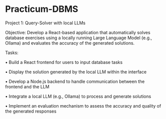 # Practicum-DBMS
Project 1: Query-Solver with local LLMs

Objective:
Develop a React-based application that automatically solves database exercises using a
locally running Large Language Model (e.g., Ollama) and evaluates the accuracy of the
generated solutions.

Tasks:

• Build a React frontend for users to input database tasks

• Display the solution generated by the local LLM within the interface

• Develop a Node.js backend to handle communication between the frontend and
the LLM

• Integrate a local LLM (e.g., Ollama) to process and generate solutions

• Implement an evaluation mechanism to assess the accuracy and quality of the
generated responses
